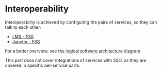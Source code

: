# Interoperability

Interoperability is achieved by configuring the pairs of services,
so they can talk to each other:

- [LMS - FSS](lms_fss.md)
- [Jupyter - FSS](jupyter_fss.md)

For a better overview, see [the logical software architecture diagram](../architecture.md).

This part does not cover integrations of services with SSO, 
as they are covered in specific per-service parts.
